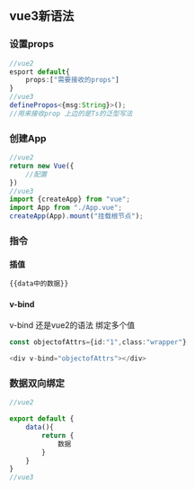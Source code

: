 ## vue3新语法

### 设置props

```TypeScript
//vue2
esport default{
    props:["需要接收的props"]
}
//vue3 
definePropos<{msg:String}>();
//用来接收prop 上边的是Ts的泛型写法
```
### 创建App

```TypeScript
//vue2 
return new Vue({
    //配置
})
//vue3
import {createApp} from "vue";
import App from "./App.vue";
createApp(App).mount("挂载根节点");
```
### 指令

#### 插值

```html
{{data中的数据}}
```
#### v-bind

v-bind 还是vue2的语法
绑定多个值
```ts
const objectofAttrs={id:"1",class:"wrapper"}

<div v-bind="objectofAttrs"></div>
```
### 数据双向绑定

```ts
//vue2

export default {
    data(){
        return {
            数据
        }
    }
}
//vue3
```